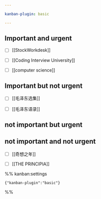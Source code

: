 ```yaml
---

kanban-plugin: basic

---
```


## Important and urgent

- [ ] [[StockWorkdesk]]
- [ ] [[Coding Interview University]]
- [ ] [[computer science]]


## Important but not urgent

- [ ] [[毛泽东选集]]
- [ ] [[毛泽东语录]]


## not important but urgent



## not important and not urgent

- [ ] [[奇想之年]]
- [ ] [[THE PRINCIPIA]]




%% kanban:settings
```
{"kanban-plugin":"basic"}
```
%%